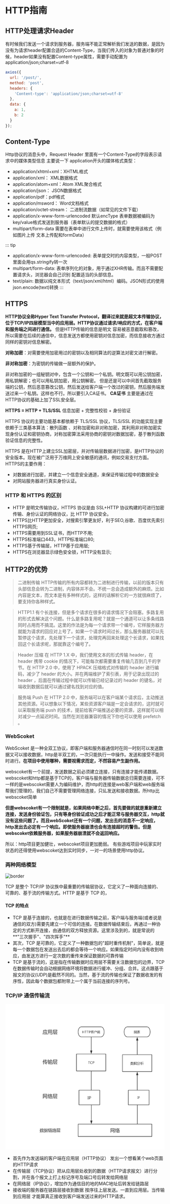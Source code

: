 <!--
 * @Author: shiyao
 * @Description: 
 * @Date: 2019-05-12 14:31:39
 -->
# HTTP指南

## HTTP处理请求Header
有时候我们发送一个请求到服务器，服务端不能正常解析我们发送的数据，是因为没有为请求header配置合适的Content-Type，当我们传入的对象为普通对象的时候，header如果没有配置Content-type属性，需要手动配置为 application/json;charset=utf-8

```javascript
axios({
  url: '/post/',
  method: 'post',
  headers: {
    'Content-type': 'application/json;charset=utf-8'
  },
  data: {
    a: 1,
    b: 2
  }
});
```

## Content-Type

Http协议的消息头中，Request Header 里面有一个Content-Type的字段表示请求中的媒体类型信息
主要说一下 application开头的媒体格式类型：

* application/xhtml+xml：XHTML格式 
* application/xml： XML数据格式
* application/atom+xml：Atom XML聚合格式    
* application/json： JSON数据格式
* application/pdf：pdf格式  
* application/msword： Word文档格式
* application/octet-stream： 二进制流数据（如常见的文件下载）
* application/x-www-form-urlencoded 默认encType 表单数据被编码为 key/value格式发送到服务器（表单默认的提交数据的格式）
* multipart/form-data 需要在表单中进行文件上传时，就需要使用该格式（例如图片上传 文本上传配和formData）

::: tip
  * application/x-www-form-urlencoded: 表单提交时的内容类型，一般POST里面会用qs.stringify转一次
  * multipart/form-data: 表单序列化的对象，用于通过XHR传输。而且不需要配置请求头，浏览器会自己识别 配置适当的头部信息。  
  * text/plain: 数据以纯文本形式（text/json/xml/html）编码。JSON形式的使用json.encode(text)转换
:::

## HTTPS
 **HTTP协议全称Hyper Text Transfer Protocol，翻译过来就是超文本传输协议，位于TCP/IP四层模型当中的应用层。HTTP协议通过请求/响应的方式，在客户端和服务端之间进行通信。** 
但是HTTP传输的信息是明文 容易被恶意截取和篡改，所以需要在后续的通信中，信息发送方都使用密钥对信息加密，而信息接收方通过同样的密钥对信息解密。

**对称加密**：对需要使用加密用过的密钥以及相同算法的逆算法对密文进行解密。

**非对称加密**：为密钥的传输做一层额外的保护。

非对称加密的一组秘钥对中，包含一个公钥和一个私钥。明文既可以用公钥加密，用私钥解密；也可以用私钥加密，用公钥解密。
但是还是可以中间首先截取服务端的公钥，然后恶意篡改公钥，然后发送给客户端一个改过的密钥，然后服务端发送过来一个私钥。这样也不行。所以要引入CA证书。
**CA证书**
主要是通过在HTTP协议的基础上加了SSL安全层。

**HTTPS = HTTP + TLS/SSL**   信息加密 + 完整性校验 + 身份验证

HTTPS 协议的主要功能基本都依赖于 TLS/SSL 协议，TLS/SSL 的功能实现主要依赖于三类基本算法：散列函数 、对称加密和非对称加密，其利用非对称加密实现身份认证和密钥协商，对称加密算法采用协商的密钥对数据加密，基于散列函数验证信息的完整性。

HTTPS 是在HTTP上建立SSL加密层，并对传输层数据进行加密，是HTTP协议的安全版本。现在被广泛用于万维网上安全敏感的通讯，例如交易支付方面。
HTTPS的主要作用：
* 对数据进行加密，并建立一个信息安全通道，来保证传输过程中的数据安全
* 对网站服务器进行真实身份认证。


### HTTP 和 HTTPS 的区别

* HTTP 是明文传输协议，HTTPS 协议是由 SSL+HTTP 协议构建的可进行加密传输、身份认证的网络协议，比 HTTP 协议安全。
* HTTPS比HTTP更加安全，对搜索引擎更友好，利于SEO,谷歌、百度优先索引HTTPS网页;
* HTTPS需要用到SSL证书，而HTTP不用;
* HTTPS标准端口443，HTTP标准端口80;
* HTTPS基于传输层，HTTP基于应用层;
* HTTPS在浏览器显示绿色安全锁，HTTP没有显示;


## HTTP2的优势

> 二进制传输 HTTP传输的所有内容都转为二进制进行传输，以前的版本只有头部信息会转为二进制，内容体并不会。不统一总会造成额外的麻烦。比如内容是文本，而文本是有多种样式的，这样的话解析它的一方就很麻烦了，要支持你各种样式。

> HTTP1.1 有个长连接，但是多个请求在很多的请求情况下会阻塞。多路复用的形式去解决这个问题。什么是多路复用呢？就是一个通道可以让多条线路同时占用而不搞混。这里的作法是为每一个请求带一个编号，它样服务器方就能为请求的回应对上号了。如果一个请求时间过长，那么服务器就可以先暂停这个请求，先处理下一个请求，处理完再回来处理这个长请求，如果找回这个长请求呢，那就靠这个编号了。

> Header 压缩  在 HTTP 1.X 中，我们使用文本的形式传输 header，在 header 携带 cookie 的情况下，可能每次都需要重复传输几百到几千的字节。在 HTTP 2.0 中，使用了 HPACK 压缩格式对传输的 header 进行编码，减少了 header 的大小。并在两端维护了索引表，用于记录出现过的 header ，后面在传输过程中就可以传输已经记录过的 header 的键名，对端收到数据后就可以通过键名找到对应的值。

> 服务端 Push 在 HTTP 2.0 中，服务端可以在客户端某个请求后，主动推送其他资源。可以想象以下情况，某些资源客户端是一定会请求的，这时就可以采取服务端 push 的技术，提前给客户端推送必要的资源，这样就可以相对减少一点延迟时间。当然在浏览器兼容的情况下你也可以使用 prefetch 。

### WebScoket

WebScoket 是一种全双工协议，即客户端和服务器通信时在同一时刻可以发送数据又可以接收数据，http是半双工的，一次只能执行一中操作。发送和接受不能同时进行。**在项目中使用哪种，需要视需求而定，不然容易产生副作用。**

webscoket有一个前提，发送数据之前必须建立连接，只有连接才能传递数据。webscoket和http都是基于TCP的，客户端与服务器传输数据总归需要连接，可不一样的是webscoket需要人为编码维护，而http的连接是web客户端和web服务端帮我们管理的，我们自己不需要管理网络连接，只乣发送和接收数据。所http比webscoket简单

**但是webscoket有一个限制就是，如果网络中断之后，首先要做的就是重新建立连接，发送身份验证包，只有等身份验证成功之后才能正常与服务器交互，http就没有这些问题了。而且webScoket还有一个问题，发出去的消息不一定响应，http发出去必定有一个响应。即使服务器崩溃也会有连接超时的警告。但是webscoket依赖服务器，如果服务器崩溃就不会返回响应。**

所以：http项目更加健壮，webscoket项目更加脆弱。
有些游戏项目中玩家实时状态的还得使用webscoket达到实时同步，一对一的场景使用http协议。



### 两种网络模型

![border](https://pic3.zhimg.com/80/v2-93c605d5f23cba14ca83155e779b101a_hd.jpg)

TCP 是整个 TCP/IP 协议族中最重要的传输层协议，它定义了一种面向连接的、可靠的、基于流的传输方式。HTTP 是基于 TCP 的，



#### **TCP 的特点**

* TCP 是基于连接的，也就是在进行数据传输之前，客户端与服务端(或者说是通信的双方)需要先建立一个可信的连接。在数据传输结束后，再通过一种协定的方式断开连接，由通信的双方释放资源。这里涉及到的，就是常说的**"三次握手"、"四次挥手"**
* 其次，TCP 是可靠的，它定义了一种数据包的"超时重传机制"，简单说，就是每一个数据包在发送出去后的都会等待一个响应。如果指定时间内没有收到响应，由发送方进行一定次数的重传来保证数据的可靠传输
* TCP 是基于流的，这是指在传输数据时应用层不需要关注数据包的边界，TCP在数据传输时会自动根据网络环境将数据进行缓冲、分组、合并。这点跟基于报文的协议(UDP)是截然不同的。当然，基于流的传输也保证了数据收发的有序性，因此每个数据包都附带上一个属于当前连接的序列号。





### TCP/IP 通信传输流

![border](https://raw.githubusercontent.com/facebook201/sy-fontend-system/master/img/TCP-IP.png)



* 首先作为发送端的客户端在应用层（HTTP协议） 发出一个想看某个web页面的HTTP请求
* 在传输层（TCP协议）把从应用层处收到的数据（HTTP请求报文）进行分割，并在各个报文上打上标记序号及端口号后转发给网络层
* 在网络层（IP协议），增加作为通信目的地的MAC地址后转发给链路层 
* 接收端的服务器在链路层接收到数据 按序往上层发送。一直到应用层。当传输到应用层 才能算真正接收到客户端发送过来的HTTP请求。





